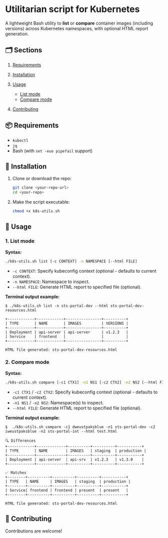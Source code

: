 # Utilitarian script for Kubernetes

A lightweight Bash utility to **list** or **compare** container images (including versions) across Kubernetes namespaces, with optional HTML report generation.

## 🗂️ Sections

1. [Requirements](#requirements)
2. [Installation](#installation)
3. [Usage](#usage)

   - [List mode](#1-list-mode)
   - [Compare mode](#2-compare-mode)

4. [Contributing](#contributing)

## 📦 Requirements

- `kubectl`
- `jq`
- Bash (with `set -euo pipefail` support)

## 🚀 Installation

1. Clone or download the repo:

   ```bash
   git clone <your-repo-url>
   cd <your-repo>
   ```

2. Make the script executable:

   ```bash
   chmod +x k8s-utils.sh
   ```

## 🧭 Usage

### 1. List mode

**Syntax:**

```bash
./k8s-utils.sh list [-c CONTEXT] -n NAMESPACE [--html FILE]
```

- `-c CONTEXT`: Specify kubeconfig context (optional - defaults to current context).
- `-n NAMESPACE`: Namespace to inspect.
- `--html FILE`: Generate HTML report to specified file (optional).

**Terminal output example:**

```console
$ ./k8s-utils.sh list -n sts-portal-dev --html sts-portal-dev-resources.html

+------------+------------+----------------+----------+
| TYPE       | NAME       | IMAGES         | VERSIONS |
+------------+------------+----------------+----------+
| Deployment | api-server | api-server     | v1.2.3   |
| Service    | frontend   |                |          |
+------------+------------+----------------+----------+

HTML file generated: sts-portal-dev-resources.html
```

### 2. Compare mode

**Syntax:**

```bash
./k8s-utils.sh compare [-c1 CTX1] -n1 NS1 [-c2 CTX2] -n2 NS2 [--html FILE]
```

- `-c1 CTX1` / `-c2 CTX2`: Specify kubeconfig context (optional - defaults to current context).
- `-n1 NS1` / `-n2 NS2`: Namespace(s) to inspect.
- `--html FILE`: Generate HTML report to specified file (optional).

**Terminal output example:**

```console
$  ./k8s-utils.sh compare -c1 dweustpaksblue -n1 sts-portal-dev -c2 iweustpaksblue -n2 sts-portal-int --html test.html

🔍 Differences
+------------+-------------+----------+----------+-----------+
| TYPE       | NAME        | IMAGES   | staging  | production |
+------------+-------------+----------+----------+-----------+
| Deployment | api-server  | api-srv  | v1.2.3   | v1.3.0    |
+------------+-------------+----------+----------+-----------+

✅ Matches
+--------+----------+----------+----------+-----------+
| TYPE   | NAME     | IMAGES   | staging  | production |
+--------+----------+----------+----------+-----------+
| Service| frontend | frontend | present  | present   |
+--------+----------+----------+----------+-----------+

HTML file generated: sts-portal-dev-resources.html
```

## 🤝 Contributing

Contributions are welcome!

